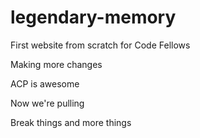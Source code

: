 # legendary-memory

First website from scratch for Code Fellows

Making more changes

ACP is awesome

Now we're pulling

Break things and more things